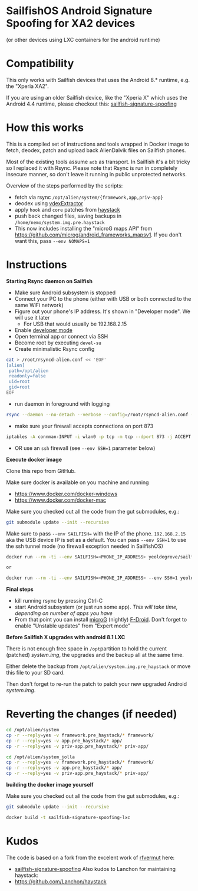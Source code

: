 SailfishOS Android Signature Spoofing for XA2 devices
===
(or other devices using LXC containers for the android runtime)


Compatibility
===
This only works with Sailfish devices that uses the Android 8.* runtime, e.g. the "Xperia XA2".

If you are using an older Sailfish device, like the "Xperia X" which uses the Android 4.4 runtime, please checkout this: [sailfish-signature-spoofing](https://github.com/vermut/sailfish-signature-spoofing)

How this works
===

This is a compiled set of instructions and tools wrapped in Docker image to fetch, deodex, patch and upload back 
AlienDalvik files on Sailfish phones.

Most of the existing tools assume `adb` as transport. In Sailfish it's a bit tricky so I replaced it with Rsync. 
Please note that Rsync is run in completely insecure manner, so don't leave it running in public unprotected networks.

Overview of the steps performed by the scripts:
 * fetch via rsync `/opt/alien/system/{framework,app,priv-app}`
 * deodex using [vdexExtractor](https://github.com/anestisb/vdexExtractor)
 * apply `hook` and `core` patches from [haystack](https://github.com/Lanchon/haystack)
 * push back changed files, saving backups in `/home/nemo/system.img.pre.haystack`
 * This now includes installing the "microG maps API" from https://github.com/microg/android_frameworks_mapsv1. If you don't want this, pass `--env NOMAPS=1`


Instructions
===

**Starting Rsync daemon on Sailfish**

* Make sure Android subsystem is stopped
* Connect your PC to the phone (either with USB or both connected to the same WiFi network) 
* Figure out your phone's IP address. It's shown in "Developer mode". We will use it later
  * For USB that would usually be 192.168.2.15
* Enable [developer mode](https://jolla.zendesk.com/hc/en-us/articles/202011863-How-to-enable-Developer-Mode)
* Open terminal app or connect via SSH
* Become root by executing `devel-su`
* Create minimalistic Rsync config

```bash
cat > /root/rsyncd-alien.conf << 'EOF'
[alien]
 path=/opt/alien
 readonly=false
 uid=root
 gid=root 
EOF
```

* run daemon in foreground with logging

```bash
rsync --daemon --no-detach --verbose --config=/root/rsyncd-alien.conf --log-file=/dev/stdout
```

* make sure your firewall accepts connections on port 873
```bash
iptables -A connman-INPUT -i wlan0 -p tcp -m tcp --dport 873 -j ACCEPT
```
* OR use an `ssh` firewall (see `--env SSH=1` parameter below)


**Execute docker image**

Clone this repo from GitHub.

Make sure docker is available on you machine and running
* https://www.docker.com/docker-windows
* https://www.docker.com/docker-mac

Make sure you checked out all the code from the gut submodules, e.g.:

```bash
git submodule update --init --recursive
```

Make sure to pass `--env SAILFISH=` with the IP of the phone. `192.168.2.15` aka the USB device IP is set as a default.
You can pass `--env SSH=1` to use the ssh tunnel mode (no firewall exception needed in SailfishOS)

```bash
docker run --rm -ti --env SAILFISH=<PHONE_IP_ADDRESS> yeoldegrove/sailfish-signature-spoofing-lxc

or

docker run --rm -ti --env SAILFISH=<PHONE_IP_ADDRESS> --env SSH=1 yeoldegrove/sailfish-signature-spoofing-lxc

```

**Final steps**
* kill running rsync by pressing Ctrl-C
* start Android subsystem (or just run some app). *This will take time, depending on number of apps you have*
* From that point you can install [microG](https://microg.org/download.html) (nightly) [F-Droid](https://f-droid.org). Don't forget to enable "Unstable updates" from "Expert mode"


**Before Sailfish X upgrades with  android 8.1 LXC**

There is not enough free space in `/opt`partition to hold the current (patched) *system.img*, the upgrades and the backup all at the same time.

Either delete the backup from `/opt/alien/system.img.pre_haystack` or move this file to your SD card.

Then don't forget to re-run the patch to patch your new upgraded Android *system.img*.



Reverting the changes (if needed)
===
```bash
cd /opt/alien/system
cp -r --reply=yes -v framework.pre_haystack/* framework/
cp -r --reply=yes -v app.pre_haystack/* app/
cp -r --reply=yes -v priv-app.pre_haystack/* priv-app/

cd /opt/alien/system_jolla
cp -r --reply=yes -v framework.pre_haystack/* framework/
cp -r --reply=yes -v app.pre_haystack/* app/
cp -r --reply=yes -v priv-app.pre_haystack/* priv-app/
```

**building the docker image yourself**

Make sure you checked out all the code from the gut submodules, e.g.:

```bash
git submodule update --init --recursive
```

```bash
docker build -t sailfish-signature-spoofing-lxc
```

Kudos
===
The code is based on a fork from the excelent work of [rfvermut](https://github.com/rfvermut) here:
 * [sailfish-signature-spoofing](https://github.com/vermut/sailfish-signature-spoofing)
Also kudos to Lanchon for maintaining haystack:
 * https://github.com/Lanchon/haystack
